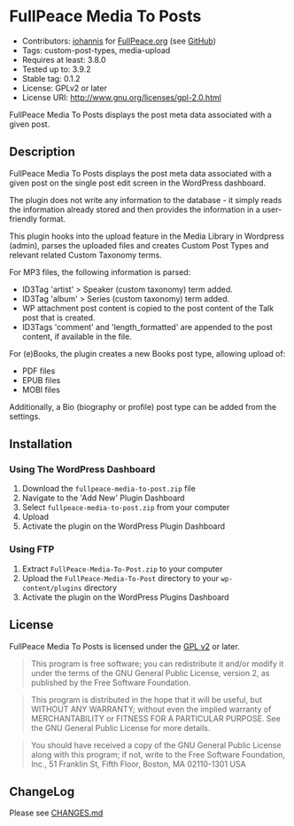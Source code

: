 # FullPeace Media To Posts

* Contributors: [iohannis](http://callehunefalk.com/) for [FullPeace.org](http://fullpeace.org/) (see [GitHub](https://github.com/FullPeace))
* Tags: custom-post-types, media-upload
* Requires at least: 3.8.0
* Tested up to: 3.9.2
* Stable tag: 0.1.2
* License: GPLv2 or later
* License URI: http://www.gnu.org/licenses/gpl-2.0.html

FullPeace Media To Posts displays the post meta data associated with a given post.

## Description

FullPeace Media To Posts displays the post meta data associated with a given post on the single post edit screen in the WordPress dashboard.

The plugin does not write any information to the database - it simply reads the information already stored and then provides the information in a user-friendly format.

This plugin hooks into the upload feature in the Media Library in Wordpress (admin), parses the uploaded files and creates Custom Post Types and relevant related Custom Taxonomy terms.

For MP3 files, the following information is parsed:
- ID3Tag 'artist' > Speaker (custom taxonomy) term added.
- ID3Tag 'album' > Series (custom taxonomy) term added.
- WP attachment post content is copied to the post content of the Talk post that is created.
- ID3Tags 'comment' and 'length_formatted' are appended to the post content, if available in the file.

For (e)Books, the plugin creates a new Books post type, allowing upload of:
- PDF files
- EPUB files
- MOBI files

Additionally, a Bio (biography or profile) post type can be added from the settings.

## Installation

### Using The WordPress Dashboard

1. Download the `fullpeace-media-to-post.zip` file
2. Navigate to the 'Add New' Plugin Dashboard
3. Select `fullpeace-media-to-post.zip` from your computer
4. Upload
5. Activate the plugin on the WordPress Plugin Dashboard

### Using FTP

1. Extract `FullPeace-Media-To-Post.zip` to your computer
2. Upload the `FullPeace-Media-To-Post` directory to your `wp-content/plugins` directory
3. Activate the plugin on the WordPress Plugins Dashboard

## License

FullPeace Media To Posts is licensed under the [GPL v2](LICENSE.txt) or later.

> This program is free software; you can redistribute it and/or modify
it under the terms of the GNU General Public License, version 2, as
published by the Free Software Foundation.

> This program is distributed in the hope that it will be useful,
but WITHOUT ANY WARRANTY; without even the implied warranty of
MERCHANTABILITY or FITNESS FOR A PARTICULAR PURPOSE.  See the
GNU General Public License for more details.

> You should have received a copy of the GNU General Public License
along with this program; if not, write to the Free Software
Foundation, Inc., 51 Franklin St, Fifth Floor, Boston, MA  02110-1301  USA

## ChangeLog

Please see [CHANGES.md](CHANGES.md)